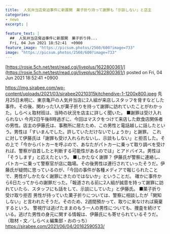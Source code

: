 ```yaml
---
title:  人気弁当店脅迫事件に新展開　菓子折り持って謝罪も「示談しない」と店主  
categories:
- news
excerpt: |
  
feature_text: |
  ##  人気弁当店脅迫事件に新展開　菓子折り持...
  Fri, 04 Jun 2021 18:52:41  +0900
feature_image: "https://picsum.photos/2560/600?image=733"
image: "https://picsum.photos/2560/600?image=733"
---
```


[https://rosie.5ch.net/test/read.cgi/liveplus/1622800361/](https://rosie.5ch.net/test/read.cgi/liveplus/1622800361/)
posted on Fri, 04 Jun 2021 18:52:41  +0900

<!--more-->

https://img.sirabee.com/wp-content/uploads/2021/03/sirabee20210315kitchendive-1-1200x800.jpeg 先月25日未明に、東京亀戸の人気弁当店に2人組が来店しスタッフを脅すなどした事件。その後、関わった1人が菓子折りを持って謝罪に訪れていたことがわかった。しらべぇ取材班は、当時の状況を店主に詳しく聞いた。 ■謝罪は受け入れられない 今月2日午後8時過ぎに、今回はマスクをつけて来店した飲食店関係者の男性。店主の伊藤氏は、事務所に居たため、この男性と電話越しに話したという。男性は「すいまんでした。許していただけないでしょうか」と謝罪。 これに対して伊藤氏は「謝罪も受け入れられないし、示談もしない」と拒否した。その上で「今からパトカーを呼ぶので、あなたがパトカーに乗って取り調べを受ければ、警察が自首したと判断する可能性があるのでは」とアドバイス。男性は「そうします」と応えたという。 ■しかたなく謝罪？ 伊藤氏が警察に連絡し、パトカーに乗って警察官が店に臨場。その後男性は連行されていったそうだ。伊藤氏が疑問に思っているのが、「今回の事件が各種メディアで報じられたことで、男性がしかたなく謝罪にきたのではないか」ということだ。 確かに事件から6日たってからの謝罪だった。「報道される前に2人組が誠意を持って謝罪に訪れていたら、スタッフにも話をして、示談にしていた」と伊藤氏。 ■菓子折り受け取り拒否 男性が持っていた菓子折りについては、警察に相談したが「関知しない」と言われたそうだ。そのため、2週間預かって、取りに来なければ廃棄するという。 警視庁は逃げたままのもう一人の男性についても、捜査を続けている。逃げた男性の身元に関する情報は、伊藤氏にも寄せられているそうだ。 （取材・文／しらべぇ編集部・おのっち） https://sirabee.com/2021/06/04/20162590533/
